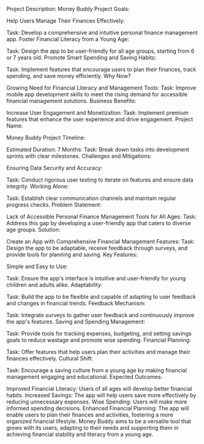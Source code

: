 Project Description: Money Buddy
Project Goals:

Help Users Manage Their Finances Effectively:

Task: Develop a comprehensive and intuitive personal finance management app.
Foster Financial Literacy from a Young Age:

Task: Design the app to be user-friendly for all age groups, starting from 6 or 7 years old.
Promote Smart Spending and Saving Habits:

Task: Implement features that encourage users to plan their finances, track spending, and save money efficiently.
Why Now?

Growing Need for Financial Literacy and Management Tools:
Task: Improve mobile app development skills to meet the rising demand for accessible financial management solutions.
Business Benefits:

Increase User Engagement and Monetization:
Task: Implement premium features that enhance the user experience and drive engagement.
Project Name:

Money Buddy
Project Timeline:

Estimated Duration: 7 Months:
Task: Break down tasks into development sprints with clear milestones.
Challenges and Mitigations:

Ensuring Data Security and Accuracy:

Task: Conduct rigorous user testing to iterate on features and ensure data integrity.
Working Alone:

Task: Establish clear communication channels and maintain regular progress checks.
Problem Statement:

Lack of Accessible Personal Finance Management Tools for All Ages:
Task: Address this gap by developing a user-friendly app that caters to diverse age groups.
Solution:

Create an App with Comprehensive Financial Management Features:
Task: Design the app to be adaptable, receive feedback through surveys, and provide tools for planning and saving.
Key Features:

Simple and Easy to Use:

Task: Ensure the app's interface is intuitive and user-friendly for young children and adults alike.
Adaptability:

Task: Build the app to be flexible and capable of adapting to user feedback and changes in financial trends.
Feedback Mechanism:

Task: Integrate surveys to gather user feedback and continuously improve the app's features.
Saving and Spending Management:

Task: Provide tools for tracking expenses, budgeting, and setting savings goals to reduce wastage and promote wise spending.
Financial Planning:

Task: Offer features that help users plan their activities and manage their finances effectively.
Cultural Shift:

Task: Encourage a saving culture from a young age by making financial management engaging and educational.
Expected Outcomes:

Improved Financial Literacy: Users of all ages will develop better financial habits.
Increased Savings: The app will help users save more effectively by reducing unnecessary expenses.
Wise Spending: Users will make more informed spending decisions.
Enhanced Financial Planning: The app will enable users to plan their finances and activities, fostering a more organized financial lifestyle.
Money Buddy aims to be a versatile tool that grows with its users, adapting to their needs and supporting them in achieving financial stability and literacy from a young age.
